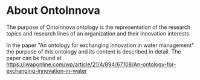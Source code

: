 About OntoInnova 
================
The purpose of OntoInnova ontology is the representation of the research topics and research lines of an organization and their innovation interests.

In the paper "An ontology for exchanging innovation in water management" the purpose of this ontology and its content is described in detail. The paper can be found at https://iwaponline.com/wp/article/21/4/894/67108/An-ontology-for-exchanging-innovation-in-water
